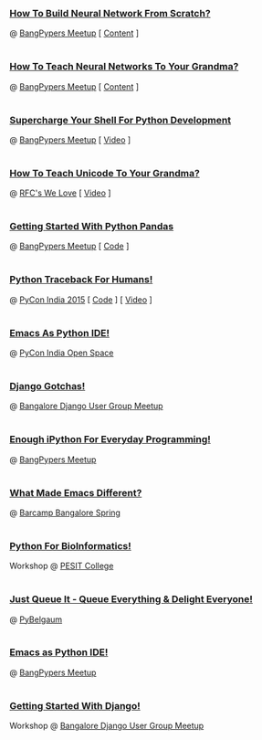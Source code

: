 <!--
.. title: Chillar Anand Talks
.. slug: talks
.. date: 2017-08-24 13:29:59 UTC
.. tags:
.. category: talks
.. link:
.. description: Talks given by chillar anand at various conferences
.. type: text
-->


<br />

### [How To Build Neural Network From Scratch?](https://github.com/ChillarAnand/neural-networks-101)
@ [BangPypers Meetup]() [ [Content](https://github.com/ChillarAnand/neural-networks-101) ]
<br />
<br />



### [How To Teach Neural Networks To Your Grandma?](https://chillaranand.github.io/neural-networks-101/)
@ [BangPypers Meetup]() [ [Content](https://github.com/ChillarAnand/neural-networks-101) ]
<br />
<br />



### [Supercharge Your Shell For Python Development](http://avilpage.com/2017/03/super-charge-your-shell-for-python-development.html)
@ [BangPypers Meetup](http://bangalore.python.org.in/blog/2017/02/18/feb-short-talks/) [ [Video](https://www.youtube.com/watch?v=nQVMljKldvo) ]
<br />
<br />



### [How To Teach Unicode To Your Grandma?](http://chillaranand.github.io/unicode/)
@ [RFC's We Love](https://github.com/rfcswelove/rfcs_we_love/issues/1) [ [Video](https://www.youtube.com/watch?v=nQVMljKldvo) ]
<br />
<br />


### [Getting Started With Python Pandas](http://chillaranand.github.io/pandas-101/)
@ [BangPypers Meetup]() [ [Code](https://github.com/ChillarAnand/pandas-101/tree/master/code) ]
<br />
<br />



### [Python Traceback For Humans!](http://chillaranand.github.io/py-trace/)
@ [PyCon India 2015]() [ [Code](https://github.com/ChillarAnand/py-trace/tree/gh-pages/code) ] [ [Video](https://www.youtube.com/watch?v=EGhG8VEatBE) ]
<br />
<br />



### [Emacs As Python IDE!](http://chillaranand.github.io/emacs-py-ide/)
@ [PyCon India Open Space]()
<br />
<br />



### [Django Gotchas!](http://chillaranand.github.io/django-gotcha/)
@ [Bangalore Django User Group Meetup]()
<br />
<br />



### [Enough iPython For Everyday Programming!](http://chillaranand.github.io/everyday-ipython/)
@ [BangPypers Meetup]()
<br />
<br />



### [What Made Emacs Different?](http://chillaranand.github.io/emacs-different/)
@ [Barcamp Bangalore Spring]()
<br />
<br />



### [Python For BioInformatics!](http://chillaranand.github.io/py-bio/)
Workshop @ [PESIT College]()
<br />
<br />



### [Just Queue It - Queue Everything & Delight Everyone!](http://chillaranand.github.io/just-queue-it/)
@ [PyBelgaum]()
<br />
<br />



### [Emacs as Python IDE!](http://chillaranand.github.io/emacs-py-ide/)
@ [BangPypers Meetup]()
<br />
<br />



### [Getting Started With Django!](http://chillaranand.github.io/django-bookmarks/)
Workshop @ [Bangalore Django User Group Meetup]()
<br />
<br />
